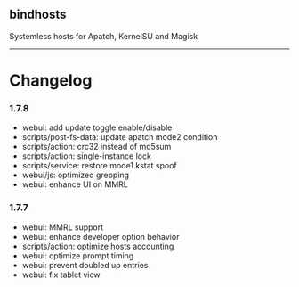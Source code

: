 ## bindhosts
Systemless hosts for Apatch, KernelSU and Magisk

---

# Changelog
### 1.7.8
- webui: add update toggle enable/disable
- scripts/post-fs-data: update apatch mode2 condition
- scripts/action: crc32 instead of md5sum
- scripts/action: single-instance lock
- scripts/service: restore mode1 kstat spoof
- webui/js: optimized grepping
- webui: enhance UI on MMRL

### 1.7.7
- webui: MMRL support
- webui: enhance developer option behavior
- scripts/action: optimize hosts accounting
- webui: optimize prompt timing
- webui: prevent doubled up entries
- webui: fix tablet view

